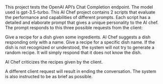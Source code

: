 This project tests the OpenAI API’s Chat Completion endpoint. The model used is gpt-3.5-turbo. This AI Chef project contains 2 scripts that evaluate the performance and capabilities of different prompts. Each script has a detailed and elaborate prompt that gives a unique personality to the AI chef. The prompt responds to this three possible requests from the client:

Give a recipe for a dish given some ingredients. AI Chef suggests a dish responding only with a name. 
Give a recipe for a specific dish name. If the dish is not recognized or understood, the system will not try to generate a random recipe. It will simply respond that it does not know the dish.

AI Chef criticizes the recipes given by the client.

A different client request will result in ending the conversation.
The system is also instructed to be as brief as possible.